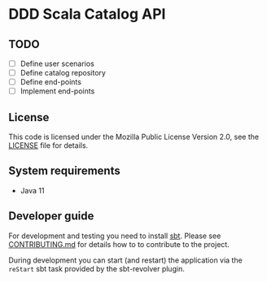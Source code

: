 # DDD Scala Catalog API #

## TODO ##
- [ ] Define user scenarios
- [ ] Define catalog repository
- [ ] Define end-points
- [ ] Implement end-points

## License ##

This code is licensed under the Mozilla Public License Version 2.0, see the
[LICENSE](LICENSE) file for details.

## System requirements ##

- Java 11

## Developer guide ##

For development and testing you need to install [sbt](http://www.scala-sbt.org/).
Please see [CONTRIBUTING.md](CONTRIBUTING.md) for details how to to contribute
to the project.

During development you can start (and restart) the application via the `reStart`
sbt task provided by the sbt-revolver plugin.
